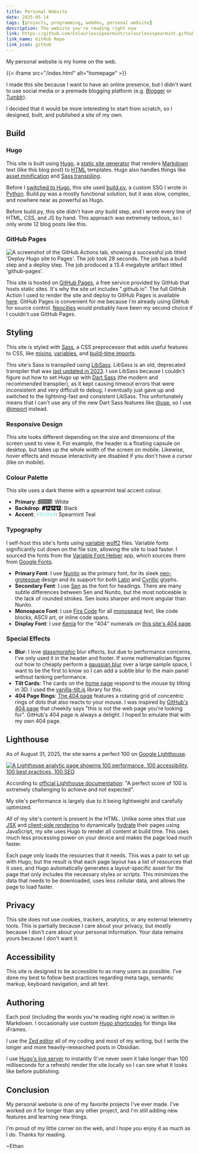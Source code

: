 ```yaml
---
title: Personal Website
date: 2025-05-14
tags: [projects, programming, webdev, personal website]
description: The website you're reading right now
link: https://github.com/ColourlessSpearmint/colourlessspearmint.github.io
link_name: GitHub Repo
link_icon: github
---
```


My personal website is my home on the web.

{{< iframe src="/index.html" alt="homepage" >}}

I made this site because I want to have an online presence, but I didn't want to use social media or a premade blogging platform (e.g. [Blogger](https://www.blogger.com) or [Tumblr](https://www.tumblr.com/)).

I decided that it would be more interesting to start from scratch, so I designed, built, and published a site of my own.

## Build

### Hugo

This site is built using [Hugo](https://gohugo.io/), a [static site generator](https://en.wikipedia.org/wiki/Static_site_generator) that renders [Markdown](https://en.wikipedia.org/wiki/Markdown) text (like this blog post) to [HTML](https://en.wikipedia.org/wiki/HTML) templates. Hugo also handles things like [asset minification](https://gohugo.io/functions/resources/minify/) and [Sass transpiling](https://gohugo.io/hugo-pipes/transpile-sass-to-css/).

Before I [switched to Hugo](/blog/hugoswitch), this site used [build.py](https://github.com/ColourlessSpearmint/colourlessspearmint.github.io/blob/b194fe064cbbc43dc714fbde7b27d47dfcad262f/build.py), a custom SSG I wrote in [Python](https://en.wikipedia.org/wiki/Python_(programming_language)). Build.py was a mostly functional solution, but it was slow, complex, and nowhere near as powerful as Hugo.

Before build.py, this site didn't have *any* build step, and I wrote every line of HTML, CSS, and JS by hand. This approach was extremely tedious, so I only wrote 12 blog posts like this.

### GitHub Pages

![A screenshot of the GitHub Actions tab, showing a successful job titled 'Deploy Hugo site to Pages'. The job took 28 seconds. The job has a build step and a deploy step. The job produced a 13.4 megabyte artifact titled 'github-pages'.](~/gh_pages_workflow.webp)

This site is hosted on [GitHub Pages](https://pages.github.com/), a free service provided by GitHub that hosts static sites. It's why the site url includes ".github.io". The full GitHub Action I used to render the site and deploy to GitHub Pages is available [here](https://github.com/ColourlessSpearmint/colourlessspearmint.github.io/blob/main/.github/workflows/hugo.yaml). GitHub Pages is convenient for me because I'm already using GitHub for source control. [Neocities](https://neocities.org/) would probably have been my second choice if I couldn't use GitHub Pages.

## Styling

This site is styled with [Sass](https://en.wikipedia.org/wiki/Sass_(style_sheet_language)), a CSS preprocessor that adds useful features to CSS, like [mixins](https://sass-lang.com/documentation/at-rules/mixin/), [variables](https://sass-lang.com/documentation/variables/), and [build-time imports](https://sass-lang.com/documentation/at-rules/import/).

This site's Sass is transpiled using [LibSass](https://sass-lang.com/libsass/). LibSass is an old, deprecated transpiler that was [last updated in 2023](https://github.com/sass/libsass/releases/tag/3.6.6). I use LibSass because I couldn't figure out how to set Hugo up with [Dart Sass](https://sass-lang.com/dart-sass/) (the modern and recommended transpiler), as it kept causing timeout errors that were inconsistent and very difficult to debug. I eventually just gave up and switched to the lightning-fast and consistent LibSass. This unfortunately means that I can't use any of the new Dart Sass features like [@use](https://sass-lang.com/documentation/at-rules/use/), so I use [@import](https://sass-lang.com/documentation/at-rules/import/) instead.

### Responsive Design

This site looks different depending on the size and dimensions of the screen used to view it. For example, the header is a floating capsule on desktop, but takes up the whole width of the screen on mobile. Likewise, hover effects and mouse interactivity are disabled if you don't have a cursor (like on mobile).

### Colour Palette

This site uses a dark theme with a spearmint teal accent colour.

- **Primary**: <span style="color: #ffffff; text-shadow: -1px -1px 0 #000000, 1px -1px 0 #000000, -1px 1px 0 #000000, 1px 1px 0 #000000;">#ffffff</span>: White
- **Backdrop**: <span style="color: #121212; text-shadow: -1px -1px 0 #3c3c3c, 1px -1px 0 #3c3c3c, -1px 1px 0 #3c3c3c, 1px 1px 0 #3c3c3c;">#121212</span>: Black
- **Accent**: <span style="color: #8fdfd4;">#8fdfd4</span>: Spearmint Teal

### Typography

I self-host this site's fonts using [variable](https://fonts.google.com/knowledge/using_variable_fonts_on_the_web) [woff2](https://github.com/google/woff2) files. Variable fonts significantly cut down on the file size, allowing the site to load faster. I sourced the fonts from the [Variable Font Helper](https://variable-font-helper.web.app/) app, which sources them from [Google Fonts](https://fonts.google.com/).

- **Primary Font**: I use [Nunito](https://fonts.google.com/specimen/Nunito) as the primary font, for its sleek [neo-grotesque](https://fonts.google.com/knowledge/glossary/grotesque_neo_grotesque) design and its support for both [Latin](https://en.wikipedia.org/wiki/Latin_script) and [Cyrillic](https://en.wikipedia.org/wiki/Cyrillic_script) glyphs.
- **Secondary Font**: I use [Sen](https://fonts.google.com/specimen/Sen) as the font for headings. There are many subtle differences between Sen and Nunito, but the most noticeable is the lack of rounded strokes. Sen looks sharper and more angular than Nunito.
- **Monospace Font**: I use [Fira Code](https://fonts.google.com/specimen/Fira+Code) for all [monospace](https://fonts.google.com/knowledge/glossary/monospaced) text, like code blocks, ASCII art, or inline code spans.
- **Display Font**: I use [Kenia](https://fonts.google.com/specimen/Kenia) for the "404" numerals on [this site's 404 page](/404).

### Special Effects

- **Blur**: I love [glassmorphic](https://css.glass/) blur effects, but due to performance concerns, I've only used it in the header and footer. If some mathematician figures out how to cheaply perform a [gaussian blur](https://en.wikipedia.org/wiki/Gaussian_blur) over a large sample space, I want to be the first to know so I can add a subtle blur to the main panel without tanking performance.
- **Tilt Cards**: The cards on the [home page](/) respond to the mouse by tilting in 3D. I used the [vanilla-tilt.js](https://micku7zu.github.io/vanilla-tilt.js/) library for this.
- **404 Page Rings**: [The 404 page](/404) features a rotating grid of concentric rings of dots that also reacts to your mouse. I was inspired by [GitHub's 404 page](https://github.com/404) that cheekily says "this is not the web page you're looking for". GitHub's 404 page is always a delight. I hoped to emulate that with my own 404 page.

## Lighthouse

As of August 31, 2025, the site earns a perfect 100 on [Google Lighthouse](https://developer.chrome.com/docs/lighthouse).

[![A Lighthouse analytic page showing 100 performance, 100 accessibility, 100 best practices, 100 SEO](~/lighthouse-2025-08-31.webp)](https://pagespeed.web.dev/analysis?url=https%3A%2F%2Fcolourlessspearmint.github.io%2F)

According to [official Lighthouse documentation](https://developer.chrome.com/docs/lighthouse/performance/performance-scoring): "A perfect score of 100 is extremely challenging to achieve and not expected".

My site's performance is largely due to it being lightweight and carefully optimized.

*All* of my site's content is present in the HTML. Unlike some sites that use [JSX](https://react.dev/learn/writing-markup-with-jsx) and [client-side rendering](https://developer.mozilla.org/en-US/docs/Glossary/CSR) to dynamically [hydrate](https://en.wikipedia.org/wiki/Hydration_(web_development)) their pages using JavaScript, my site uses Hugo to render all content at build time. This uses much less processing power on your device and makes the page load much faster.

Each page only loads the resources that it needs. This was a pain to set up with Hugo, but the result is that each page layout has a list of resources that it uses, and Hugo automatically generates a layout-specific asset for the page that only includes the necessary styles or scripts. This minimizes the data that needs to be downloaded, uses less cellular data, and allows the page to load faster.

## Privacy

This site does not use cookies, trackers, analytics, or any external telemetry tools. This is partially because I care about your privacy, but mostly because I don't care about your personal information. Your data remains yours because I don't want it.

## Accessibility

This site is designed to be accessible to as many users as possible. I've done my best to follow best practices regarding meta tags, semantic markup, keyboard navigation, and alt text.

## Authoring

Each post (including the words you're reading right now) is written in Markdown. I occasionally use custom [Hugo shortcodes](https://gohugo.io/content-management/shortcodes/) for things like iFrames.

I use the [Zed editor](~/switchingtozed) all of my coding and most of my writing, but I write the longer and more heavily-researched posts in Obsidian.

I use [Hugo's live server](https://gohugo.io/commands/hugo_server/) to instantly (I've never seen it take longer than 100 milliseconds for a refresh) render the site locally so I can see what it looks like before publishing.

## Conclusion

My personal website is one of my favorite projects I've ever made. I've worked on it for longer than any other project, and I'm still adding new features and learning new things.

I'm proud of my little corner on the web, and I hope you enjoy it as much as I do. Thanks for reading.

~Ethan
